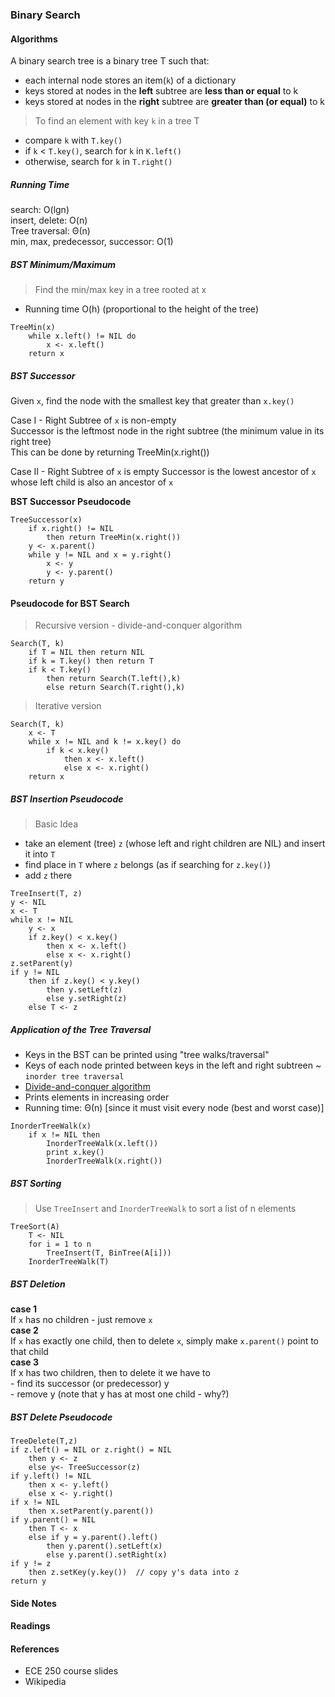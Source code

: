 ### Binary Search

#### Algorithms
A binary search tree is a binary tree T such that:  
- each internal node stores an item(`k`) of a dictionary
- keys stored at nodes in the **left** subtree are **less than or equal** to k
- keys stored at nodes in the **right** subtree are **greater than (or equal)** to k

> To find an element with key `k` in a tree T  
- compare `k` with `T.key()`
- if `k` < `T.key()`, search for `k` in `K.left()`
- otherwise, search for `k` in `T.right()`

##### Running Time
search: O(lgn)  
insert, delete: O(n)  
Tree traversal: &#920;(n)  
min, max, predecessor, successor: O(1)

##### BST Minimum/Maximum
> Find the min/max key in a tree rooted at x
- Running time O(h) (proportional to the height of the tree)

```
TreeMin(x)
    while x.left() != NIL do
        x <- x.left()
    return x
```

##### BST Successor
Given `x`, find the node with the smallest key that greater than `x.key()`

Case I - Right Subtree of `x` is non-empty  
    Successor is the leftmost node in the right subtree (the minimum value in its right tree)  
    This can be done by returning TreeMin(x.right())

Case II - Right Subtree of `x` is empty
    Successor is the lowest ancestor of `x` whose left child is also an ancestor of `x`

**BST Successor Pseudocode**
```
TreeSuccessor(x)  
    if x.right() != NIL  
        then return TreeMin(x.right())  
    y <- x.parent()  
    while y != NIL and x = y.right()  
        x <- y  
        y <- y.parent()  
    return y
```

#### Pseudocode for BST Search

> Recursive version - divide-and-conquer algorithm
```
Search(T, k)
    if T = NIL then return NIL
    if k = T.key() then return T
    if k < T.key()
        then return Search(T.left(),k)
        else return Search(T.right(),k)
```

> Iterative version
```
Search(T, k)
    x <- T
    while x != NIL and k != x.key() do
        if k < x.key()
            then x <- x.left()
            else x <- x.right()
    return x
```

##### BST Insertion Pseudocode
> Basic Idea  
- take an element (tree) `z` (whose left and right children are NIL) and insert it into `T`
- find place in `T` where `z` belongs (as if searching for `z.key()`)
- add `z` there

```
TreeInsert(T, z)
y <- NIL
x <- T
while x != NIL
    y <- x
    if z.key() < x.key()
        then x <- x.left()
        else x <- x.right()
z.setParent(y)
if y != NIL
    then if z.key() < y.key()
        then y.setLeft(z)
        else y.setRight(z)
    else T <- z
```

##### Application of the Tree Traversal

- Keys in the BST can be printed using "tree walks/traversal"
- Keys of each node printed between keys in the left and right subtreen ~ `inorder tree traversal`
- [Divide-and-conquer algorithm][1]
- Prints elements in increasing order
- Running time: &#920;(n) [since it must visit every node (best and worst case)]

```
InorderTreeWalk(x)
    if x != NIL then
        InorderTreeWalk(x.left())
        print x.key()
        InorderTreeWalk(x.right())
```

##### BST Sorting
> Use `TreeInsert` and `InorderTreeWalk` to sort a list of n elements
```
TreeSort(A)
    T <- NIL
    for i = 1 to n
        TreeInsert(T, BinTree(A[i]))
    InorderTreeWalk(T)
```

##### BST Deletion
**case 1**  
If `x` has no children - just remove `x`  
**case 2**  
If `x` has exactly one child, then to delete `x`, simply make `x.parent()` point to that child  
**case 3**  
If x has two children, then to delete it we have to  
    - find its successor (or predecessor) y  
    - remove y (note that y has at most one child - why?)

##### BST Delete Pseudocode
```
TreeDelete(T,z)
if z.left() = NIL or z.right() = NIL
    then y <- z
    else y<- TreeSuccessor(z)
if y.left() != NIL
    then x <- y.left()
    else x <- y.right()
if x != NIL
    then x.setParent(y.parent())
if y.parent() = NIL
    then T <- x
    else if y = y.parent().left()
        then y.parent().setLeft(x)
        else y.parent().setRight(x)
if y != z
    then z.setKey(y.key())  // copy y's data into z
return y
```

#### Side Notes

#### Readings

#### References
- ECE 250 course slides
- Wikipedia

[1]: https://en.wikipedia.org/wiki/Divide_and_conquer_algorithm
